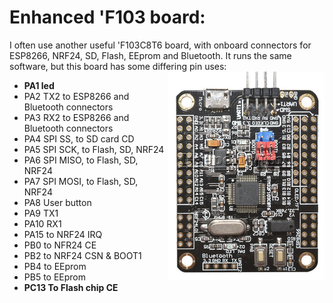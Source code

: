 # Enhanced 'F103 board:

I often use another useful 'F103C8T6 board, with onboard connectors for ESP8266, NRF24, SD, Flash, EEprom and Bluetooth.
It runs the same software, but this board has some differing pin uses:<img align="right" src="images/x44.png">
 - __PA1 led__
 - PA2 TX2 to ESP8266 and Bluetooth connectors
 - PA3 RX2 to ESP8266 and Bluetooth connectors 
 - PA4 SPI SS, to SD card CD
 - PA5 SPI SCK, to Flash, SD, NRF24
 - PA6 SPI MISO, to Flash, SD, NRF24
 - PA7 SPI MOSI, to Flash, SD, NRF24
 - PA8 User button
 - PA9 TX1
 - PA10 RX1
 - PA15 to NRF24 IRQ
 - PB0 to NFR24 CE
 - PB2 to NRF24 CSN & BOOT1
 - PB4 to EEprom
 - PB5 to EEprom
 - __PC13 To Flash chip CE__

